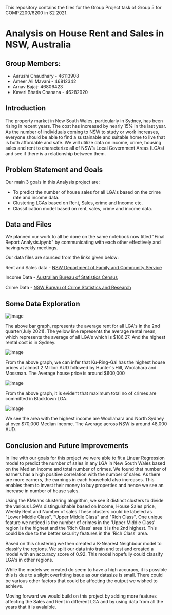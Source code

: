 This repository contains the files for the Group Project task of Group 5 for COMP2200/6200 in S2 2021.

# Analysis on House Rent and Sales in NSW, Australia

## Group Members:
- Aarushi Chaudhary - 46113908
- Ameer Ali Mavani - 46812342
- Arnav Bajaj- 46806423
- Kaveri Bhatia Chanana - 46282920

## Introduction

The property market in New South Wales, particularly in Sydney, has been rising in recent years. The cost has increased by nearly 15% in the last year. As the number of individuals coming to NSW to study or work increases, everyone should be able to find a sustainable and suitable home to live that is both affordable and safe. We will utilize data on income, crime, housing sales and rent to characterize all of NSW’s Local Government Areas (LGAs) and see if there is a relationship between them.

## Problem Statement and Goals

Our main 3 goals in this Analysis project are:

- To predict the number of house sales for all LGA's based on the crime rate and income data.
- Clustering LGAs based on Rent, Sales, crime and Income etc.
- Classification model based on rent, sales, crime and income data.

## Data and Files

We planned our work to all be done on the same notebook now titled "Final Report Analysis.ipynb" by communicating with each other effectively and having weekly meetings.

Our data files are sourced from the links given below:

Rent and Sales data - [NSW Department of Family and Community Service](https://www.facs.nsw.gov.au/resources/statistics/rent-and-sales/dashboard)

Income Data - [Australian Bureau of Statistics Census](https://www.abs.gov.au/statistics/labour/earnings-and-work-hours/personal-income-australia/latest-release#data-download)

Crime Data - [NSW Bureau of Crime Statistics and Research](https://www.bocsar.nsw.gov.au/)

## Some Data Exploration

![image](https://user-images.githubusercontent.com/87954953/140260782-48625886-9df6-44dd-b89a-645881b6efa7.png)


The above bar graph, represents the average rent for all LGA's in the 2nd quarter(July 2021). The yellow line represents the average rental mean, which represents the average of all LGA's which is $186.27. And the highest rental cost is in Sydney.

![image](https://user-images.githubusercontent.com/87954953/140260826-4af32260-f8b0-4fea-8954-cea865bf0567.png)

From the above graph, we can infer that Ku-Ring-Gai has the highest house prices at almost 2 Million AUD followed by Hunter's Hill, Woolahara and Mossman. The Average house price is around $600,000

![image](https://user-images.githubusercontent.com/87954953/140260857-75b5e23e-6adf-4488-9a70-fa33f7be53be.png)

From the above graph, it is evident that maximum total no of crimes are committed in Blacktown LGA.

![image](https://user-images.githubusercontent.com/87954953/140260965-d9137086-60cd-4782-8650-f7371f0e12ac.png)

We see the area with the highest income are Woollahara and North Sydney at over $70,000 Median income. The Average across NSW is around 48,000 AUD.

## Conclusion and Future Improvements

In line with our goals for this project we were able to fit a Linear Regression model to predict the number of sales in any LGA in New South Wales based on the Median income and total number of crimes. We found that number of earners has a high positive correlation with the number of sales. As there are more earners, the earnings in each household also increases. This enables them to invest their money to buy properties and hence we see an increase in number of house sales.

Using the KMeans clustering alogrithm, we see 3 distinct clusters to divide the various LGA's distinguishable based on Income, House Sales price, Weekly Rent and Number of sales.These clusters could be labeled as "Lower Middle Class", "Upper Middle Class" and "Rich Class". One unique feature we noticed is the number of crimes in the 'Upper Middle Class' region is the highest and the 'Rich Class' area it is the 2nd highest. This could be due to the better security features in the 'Rich Class' area.

Based on this clustering we then created a K-Nearest Neighbour model to classify the regions. We split our data into train and test and created a model with an accuracy score of 0.92. This model hopefully could classify LGA's in other regions.

While the models we created do seem to have a high accuracy, it is possible this is due to a slight overfitting issue as our datasize is small. There could be various other factors that could be affecting the output we wished to achieve.

Moving forward we would build on this project by adding more features affecting the Sales and Rent in different LGA and by using data from all the years that it is avalaible.
